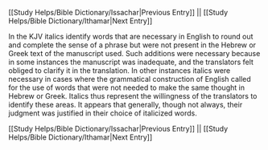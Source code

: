 [[Study Helps/Bible Dictionary/Issachar|Previous Entry]]  ||  [[Study Helps/Bible Dictionary/Ithamar|Next Entry]]

 In the KJV italics identify words that are necessary in English to round out and complete the sense of a phrase but were not present in the Hebrew or Greek text of the manuscript used. Such additions were necessary because in some instances the manuscript was inadequate, and the translators felt obliged to clarify it in the translation. In other instances italics were necessary in cases where the grammatical construction of English called for the use of words that were not needed to make the same thought in Hebrew or Greek. Italics thus represent the willingness of the translators to identify these areas. It appears that generally, though not always, their judgment was justified in their choice of italicized words.

[[Study Helps/Bible Dictionary/Issachar|Previous Entry]]  ||  [[Study Helps/Bible Dictionary/Ithamar|Next Entry]]